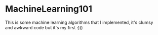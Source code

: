 # MachineLearning101

This is some machine learning algorithms that I implemented, it's clumsy and awkward code but it's my first :)))
